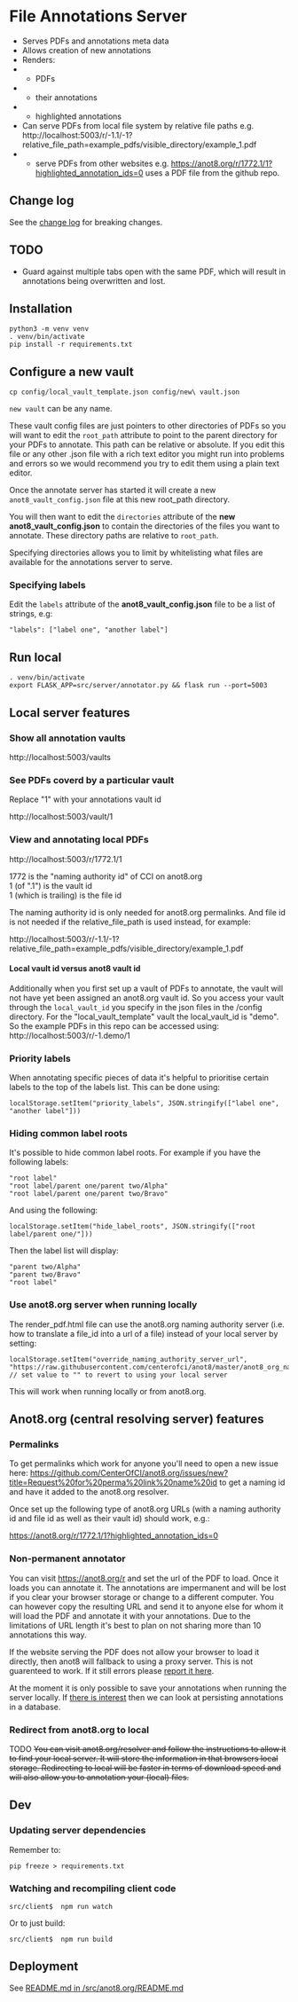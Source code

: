 
# File Annotations Server

* Serves PDFs and annotations meta data
* Allows creation of new annotations
* Renders:
* * PDFs
* * their annotations
* * highlighted annotations
* Can serve PDFs from local file system by relative file paths e.g. http://localhost:5003/r/-1.1/-1?relative_file_path=example_pdfs/visible_directory/example_1.pdf
* * serve PDFs from other websites e.g. https://anot8.org/r/1772.1/1?highlighted_annotation_ids=0 uses a PDF file from the github repo.


## Change log

See the [change log](./CHANGE_LOG.md) for breaking changes.


## TODO

* Guard against multiple tabs open with the same PDF, which will result in annotations being overwritten and lost.


## Installation

    python3 -m venv venv
    . venv/bin/activate
    pip install -r requirements.txt


## Configure a new vault

    cp config/local_vault_template.json config/new\ vault.json

`new vault` can be any name.

These vault config files are just pointers to other directories of PDFs so you
will want to edit the `root_path` attribute to point to the parent directory for
your PDFs to annotate.  This path can be relative or absolute.  If you edit this
file or any other .json file with a rich text editor you might run into problems
and errors so we would recommend you try to edit them using a plain text editor.

Once the annotate server has started it will create a new
`anot8_vault_config.json` file at this new root_path directory.

You will then want to edit the `directories` attribute of the
**new anot8_vault_config.json** to contain the directories of the files you want
to annotate.  These directory paths are relative to `root_path`.

Specifying directories allows you to limit by whitelisting what files are
available for the annotations server to serve.


### Specifying labels

Edit the `labels` attribute of the **anot8_vault_config.json** file to be a list
of strings, e.g:

    "labels": ["label one", "another label"]


## Run local

    . venv/bin/activate
    export FLASK_APP=src/server/annotator.py && flask run --port=5003


## Local server features

### Show all annotation vaults

http://localhost:5003/vaults


### See PDFs coverd by a particular vault

Replace "1" with your annotations vault id

http://localhost:5003/vault/1


### View and annotating local PDFs

http://localhost:5003/r/1772.1/1

1772 is the "naming authority id" of CCI on anot8.org \
1 (of ".1") is the vault id \
1 (which is trailing) is the file id

The naming authority id is only needed for anot8.org permalinks.  And file id is not needed if the relative_file_path is used instead, for example:

http://localhost:5003/r/-1.1/-1?relative_file_path=example_pdfs/visible_directory/example_1.pdf


#### Local vault id versus anot8 vault id

Additionally when you first set up a vault of PDFs to annotate, the vault will not have yet been assigned an anot8.org vault id.  So you access your vault through the `local_vault_id` you specify in the json files in the /config directory.  For the "local_vault_template" vault the local_vault_id is "demo".  So the example PDFs in this repo can be accessed using: http://localhost:5003/r/-1.demo/1


### Priority labels

When annotating specific pieces of data it's helpful to prioritise certain labels to the top of the labels list.  This can be done using:

    localStorage.setItem("priority_labels", JSON.stringify(["label one", "another label"]))


### Hiding common label roots

It's possible to hide common label roots.  For example if you have the following labels:

    "root label"
    "root label/parent one/parent two/Alpha"
    "root label/parent one/parent two/Bravo"

And using the following:

    localStorage.setItem("hide_label_roots", JSON.stringify(["root label/parent one/"]))

Then the label list will display:

    "parent two/Alpha"
    "parent two/Bravo"
    "root label"


### Use anot8.org server when running locally

The render_pdf.html file can use the anot8.org naming authority server (i.e. how to translate a file_id into a url of a file) instead of your local server by setting:

    localStorage.setItem("override_naming_authority_server_url", "https://raw.githubusercontent.com/centerofci/anot8/master/anot8_org_naming_authority_lookup.json") // set value to "" to revert to using your local server

This will work when running locally or from anot8.org.


## Anot8.org (central resolving server) features

### Permalinks

To get permalinks which work for anyone you'll need to open a new issue here: https://github.com/CenterOfCI/anot8.org/issues/new?title=Request%20for%20perma%20link%20name%20id to get a naming id and have it added to the anot8.org resolver.

Once set up the following type of anot8.org URLs (with a naming authority id and file id as well as their vault id) should work, e.g.:

https://anot8.org/r/1772.1/1?highlighted_annotation_ids=0


### Non-permanent annotator

You can visit https://anot8.org/r and set the url of the PDF to load.  Once it loads you can annotate it.  The annotations are impermanent and will be lost if you clear your browser storage or change to a different computer.
You can however copy the resulting URL and send it to anyone else for whom it will load the PDF and annotate it with your annotations.  Due to the limitations of URL length it's best to plan on not sharing more than 10 annotations this way.

If the website serving the PDF does not allow your browser to load it directly, then anot8 will fallback to using a proxy server.  This is not guarenteed to work.  If it still errors please [report it here](https://github.com/centerofci/anot8/issues/new).

At the moment it is only possible to save your annotations when running the server locally.  If [there is interest](https://github.com/centerofci/anot8/issues/6) then we can look at persisting annotations in a database.


### Redirect from anot8.org to local

TODO ~~You can visit anot8.org/resolver and follow the instructions to allow it to find your local server.  It will store the information in that browsers local storage.  Redirecting to local will be faster in terms of download speed and will also allow you to annotation your (local) files.~~



## Dev

### Updating server dependencies

Remember to:

    pip freeze > requirements.txt


### Watching and recompiling client code

    src/client$  npm run watch

Or to just build:

    src/client$  npm run build


## Deployment

See [README.md in /src/anot8.org/README.md](/src/anot8.org/README.md)
